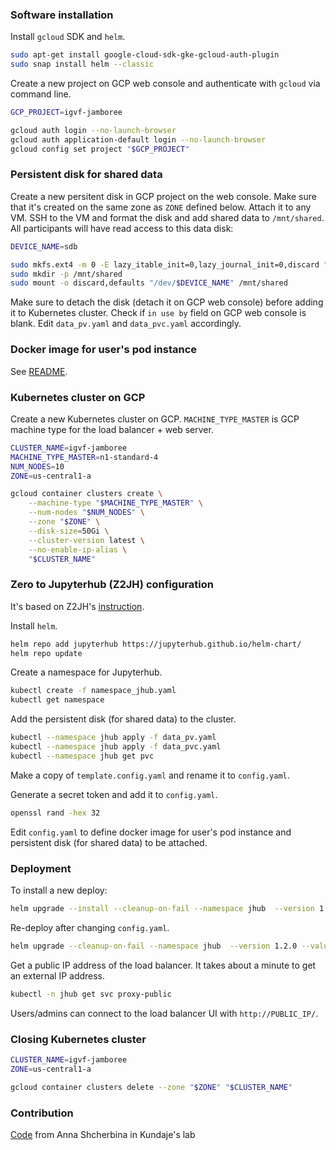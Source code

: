 ### Software installation

Install `gcloud` SDK and `helm`.
```bash
sudo apt-get install google-cloud-sdk-gke-gcloud-auth-plugin
sudo snap install helm --classic
```

Create a new project on GCP web console and authenticate with `gcloud` via command line.
```bash
GCP_PROJECT=igvf-jamboree

gcloud auth login --no-launch-browser
gcloud auth application-default login --no-launch-browser
gcloud config set project "$GCP_PROJECT"
```

### Persistent disk for shared data

Create a new persitent disk in GCP project on the web console. Make sure that it's created on the same zone as `ZONE` defined below. Attach it to any VM. SSH to the VM and format the disk and add shared data to `/mnt/shared`. All participants will have read access to this data disk:
```bash
DEVICE_NAME=sdb

sudo mkfs.ext4 -m 0 -E lazy_itable_init=0,lazy_journal_init=0,discard "/dev/$DEVICE_NAME"
sudo mkdir -p /mnt/shared
sudo mount -o discard,defaults "/dev/$DEVICE_NAME" /mnt/shared
```

Make sure to detach the disk (detach it on GCP web console) before adding it to Kubernetes cluster. Check if `in use by` field on GCP web console is blank. Edit `data_pv.yaml` and `data_pvc.yaml` accordingly.


### Docker image for user's pod instance

See [README](docker/README.md).


### Kubernetes cluster on GCP

Create a new Kubernetes cluster on GCP. `MACHINE_TYPE_MASTER` is GCP machine type for the load balancer + web server.
```bash
CLUSTER_NAME=igvf-jamboree
MACHINE_TYPE_MASTER=n1-standard-4
NUM_NODES=10
ZONE=us-central1-a

gcloud container clusters create \
	--machine-type "$MACHINE_TYPE_MASTER" \
	--num-nodes "$NUM_NODES" \
	--zone "$ZONE" \
	--disk-size=50Gi \
	--cluster-version latest \
	--no-enable-ip-alias \
	"$CLUSTER_NAME"
```

### Zero to Jupyterhub (Z2JH) configuration

It's based on Z2JH's [instruction](https://zero-to-jupyterhub.readthedocs.io/en/stable/index.html).

Install `helm`.
```bash
helm repo add jupyterhub https://jupyterhub.github.io/helm-chart/
helm repo update
````

Create a namespace for Jupyterhub.
```bash
kubectl create -f namespace_jhub.yaml
kubectl get namespace
````

Add the persistent disk (for shared data) to the cluster.
```bash
kubectl --namespace jhub apply -f data_pv.yaml
kubectl --namespace jhub apply -f data_pvc.yaml
kubectl --namespace jhub get pvc
```

Make a copy of `template.config.yaml` and rename it to `config.yaml`.

Generate a secret token and add it to `config.yaml`.
```bash
openssl rand -hex 32
```

Edit `config.yaml` to define docker image for user's pod instance and persistent disk (for shared data) to be attached.


### Deployment

To install a new deploy:
```bash
helm upgrade --install --cleanup-on-fail --namespace jhub  --version 1.2.0 --values config.yaml --set global.safeToShowValues=true jhub jupyterhub/jupyterhub --timeout 30m
```

Re-deploy after changing `config.yaml`.
```bash
helm upgrade --cleanup-on-fail --namespace jhub  --version 1.2.0 --values config.yaml --set global.safeToShowValues=true jhub jupyterhub/jupyterhub --timeout 30m
````

Get a public IP address of the load balancer. It takes about a minute to get an external IP address.
```bash
kubectl -n jhub get svc proxy-public
```

Users/admins can connect to the load balancer UI with `http://PUBLIC_IP/`.


### Closing Kubernetes cluster

```bash
CLUSTER_NAME=igvf-jamboree
ZONE=us-central1-a

gcloud container clusters delete --zone "$ZONE" "$CLUSTER_NAME"
```


### Contribution

[Code](https://github.com/kundajelab/jamboree-toolkit) from Anna Shcherbina in Kundaje's lab

